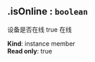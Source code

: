 <a name="module_miot/Device--module.exports..IDevice+isOnline"></a>

## .isOnline : <code>boolean</code>
设备是否在线 true 在线

**Kind**: instance member  
**Read only**: true  
